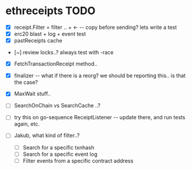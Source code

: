 ethreceipts TODO
================

- [x] receipt.Filter = filter .. + <- -- copy before sending? lets write a test
- [x] erc20 blast + log + event test
- [x] pastReceipts cache
- [~] review locks..? always test with -race
- [x] FetchTransactionReceipt method..
- [x] finalizer -- what if there is a reorg? we should be reporting this.. is that the case?
- [x] MaxWait stuff..
- [ ] SearchOnChain vs SearchCache ..?

- [ ] try this on go-sequence ReceiptListener -- update there, and run tests again, etc.
- [ ] Jakub, what kind of filter..? 
  - [ ] Search for a specific txnhash
  - [ ] Search for a specific event log
  - [ ] Filter events from a specific contract address